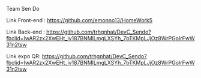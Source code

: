 

Team Sen Do

Link Front-end : https://github.com/emonno13/HomeWork5

Link Back-end :  https://github.com/trhgnhat/DevC_Sendo?fbclid=IwAR2zx2XwEHt_iv187BNMlLmgLXSYh_7bTKMpLJjOz8WrPGoIrFwW31n2tsw

Link expo QR:    https://github.com/trhgnhat/DevC_Sendo?fbclid=IwAR2zx2XwEHt_iv187BNMlLmgLXSYh_7bTKMpLJjOz8WrPGoIrFwW31n2tsw




 
